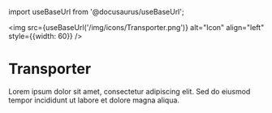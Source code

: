 import useBaseUrl from '@docusaurus/useBaseUrl';

<img src={useBaseUrl('/img/icons/Transporter.png')} alt="Icon" align="left" style={{width: 60}} />
# Transporter

Lorem ipsum dolor sit amet, consectetur adipiscing elit. Sed do eiusmod tempor incididunt ut labore et dolore magna aliqua.
